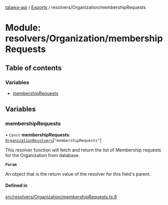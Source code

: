 [talawa-api](../README.md) / [Exports](../modules.md) / resolvers/Organization/membershipRequests

# Module: resolvers/Organization/membershipRequests

## Table of contents

### Variables

- [membershipRequests](resolvers_Organization_membershipRequests.md#membershiprequests)

## Variables

### membershipRequests

• `Const` **membershipRequests**: [`OrganizationResolvers`](types_generatedGraphQLTypes.md#organizationresolvers)[``"membershipRequests"``]

This resolver function will fetch and return the list of Membership requests for the Organization from database.

**`Param`**

An object that is the return value of the resolver for this field's parent.

#### Defined in

[src/resolvers/Organization/membershipRequests.ts:8](https://github.com/PalisadoesFoundation/talawa-api/blob/fe9d65c/src/resolvers/Organization/membershipRequests.ts#L8)
